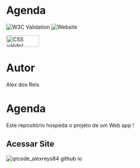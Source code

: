 # Agenda
![W3C Validation](https://img.shields.io/w3c-validation/html?targetUrl=https%3A%2F%2Falexreys84.github.io%2Fagenda%2F)
![Website](https://img.shields.io/website?url=https%3A%2F%2Falexreys84.github.io%2Fagenda%2F)

<p>
    <a href="http://jigsaw.w3.org/css-validator/check/referer">
        <img style="border:0;width:88px;height:31px"
            src="http://jigsaw.w3.org/css-validator/images/vcss"
            alt="CSS válido!" />
    </a>
</p>

# Autor
Alex dos Reis

# Agenda
Este repositório hospeda o projeto de um Web app !

## Acessar Site
![qrcode_alexreys84 github io](https://github.com/Alexreys84/agenda-pwa/assets/129780074/e8f0fb75-73cf-47e8-b3a1-56b4d0896949)

